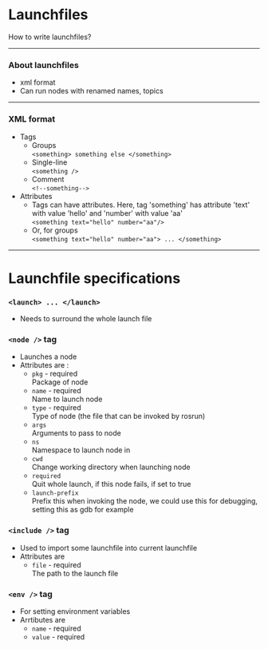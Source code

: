 # Launchfiles
  
  How to write launchfiles?

---
### About launchfiles
- xml format
- Can run nodes with renamed names, topics

---
### XML format
- Tags
  - Groups      
  ```<something> something else </something>```
  - Single-line   
  ```<something />```
  - Comment     
  ```<!--something-->```
- Attributes
  - Tags can have attributes. Here, tag 'something'  has attribute 'text' with value 'hello' and 'number' with value 'aa'    
  ```<something text="hello" number="aa"/>```
  - Or, for groups    
  ```<something text="hello" number="aa"> ... </something>```

---
# Launchfile specifications
### ```<launch> ... </launch>```    
  - Needs to surround the whole launch file
### ```<node />``` tag   
  - Launches a node
  - Attributes are : 
    - ```pkg```  - required   
    Package of node
    - ```name``` - required   
    Name to launch node
    - ```type``` - required   
    Type of node (the file that can be invoked by rosrun)
    - ```args```  
    Arguments to pass to node
    - ```ns```     
    Namespace to launch node in
    - ```cwd```    
    Change working directory when launching node
    - ```required```    
    Quit whole launch, if this node fails, if set to true
    - ```launch-prefix```   
    Prefix this when invoking the node, we could use this for debugging, setting this as gdb for example
### ```<include />``` tag
  - Used to import some launchfile into current launchfile
  - Attributes are
    - ```file``` - required   
    The path to the launch file
### ```<env />``` tag
  - For setting environment variables
  - Arrtibutes are
    - ```name``` - required
    - ```value``` - required
